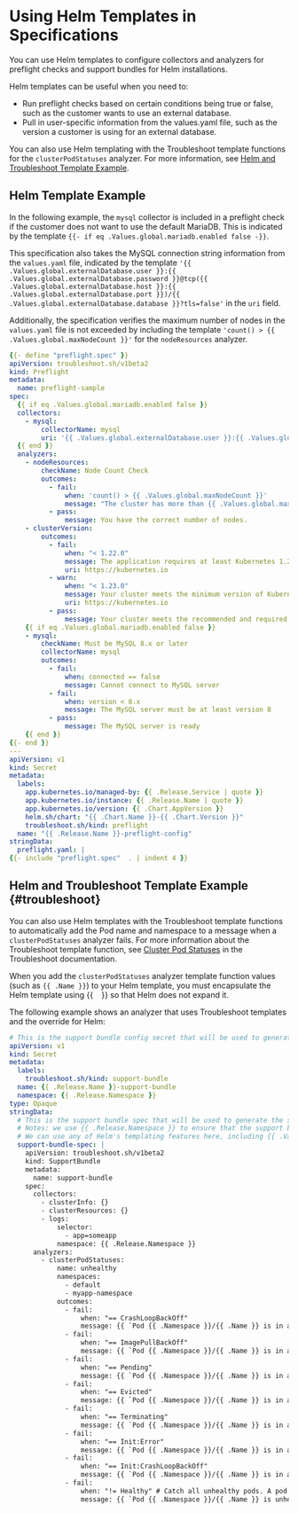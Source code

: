 # Using Helm Templates in Specifications

You can use Helm templates to configure collectors and analyzers for preflight checks and support bundles for Helm installations.

Helm templates can be useful when you need to:

- Run preflight checks based on certain conditions being true or false, such as the customer wants to use an external database.
- Pull in user-specific information from the values.yaml file, such as the version a customer is using for an external database.

You can also use Helm templating with the Troubleshoot template functions for the `clusterPodStatuses` analyzer. For more information, see [Helm and Troubleshoot Template Example](#troubleshoot).

## Helm Template Example

In the following example, the `mysql` collector is included in a preflight check if the customer does not want to use the default MariaDB. This is indicated by the template `{{- if eq .Values.global.mariadb.enabled false -}}`.

This specification also takes the MySQL connection string information from the `values.yaml` file, indicated by the template `'{{ .Values.global.externalDatabase.user }}:{{ .Values.global.externalDatabase.password }}@tcp({{ .Values.global.externalDatabase.host }}:{{ .Values.global.externalDatabase.port }})/{{ .Values.global.externalDatabase.database }}?tls=false'` in the `uri` field.

Additionally, the specification verifies the maximum number of nodes in the `values.yaml` file is not exceeded by including the template `'count() > {{ .Values.global.maxNodeCount }}'` for the `nodeResources` analyzer.

```yaml
{{- define "preflight.spec" }}
apiVersion: troubleshoot.sh/v1beta2
kind: Preflight
metadata:
  name: preflight-sample
spec:
  {{ if eq .Values.global.mariadb.enabled false }}
  collectors:
    - mysql:
        collectorName: mysql
        uri: '{{ .Values.global.externalDatabase.user }}:{{ .Values.global.externalDatabase.password }}@tcp({{ .Values.global.externalDatabase.host }}:{{ .Values.global.externalDatabase.port }})/{{ .Values.global.externalDatabase.database }}?tls=false'
  {{ end }}
  analyzers:
    - nodeResources:
        checkName: Node Count Check
        outcomes:
          - fail:
              when: 'count() > {{ .Values.global.maxNodeCount }}'
              message: "The cluster has more than {{ .Values.global.maxNodeCount }} nodes."
          - pass:
              message: You have the correct number of nodes.
    - clusterVersion:
        outcomes:
          - fail:
              when: "< 1.22.0"
              message: The application requires at least Kubernetes 1.22.0, and recommends 1.23.0.
              uri: https://kubernetes.io
          - warn:
              when: "< 1.23.0"
              message: Your cluster meets the minimum version of Kubernetes, but we recommend you update to 1.23.0 or later.
              uri: https://kubernetes.io
          - pass:
              message: Your cluster meets the recommended and required versions of Kubernetes.
    {{ if eq .Values.global.mariadb.enabled false }}
    - mysql:
        checkName: Must be MySQL 8.x or later
        collectorName: mysql
        outcomes:
          - fail:
              when: connected == false
              message: Cannot connect to MySQL server
          - fail:
              when: version < 8.x
              message: The MySQL server must be at least version 8
          - pass:
              message: The MySQL server is ready
    {{ end }}
{{- end }}
---
apiVersion: v1
kind: Secret
metadata:
  labels:
    app.kubernetes.io/managed-by: {{ .Release.Service | quote }}
    app.kubernetes.io/instance: {{ .Release.Name | quote }}
    app.kubernetes.io/version: {{ .Chart.AppVersion }}
    helm.sh/chart: "{{ .Chart.Name }}-{{ .Chart.Version }}"
    troubleshoot.sh/kind: preflight
  name: "{{ .Release.Name }}-preflight-config"
stringData:
  preflight.yaml: |
{{- include "preflight.spec"  . | indent 4 }}
```

## Helm and Troubleshoot Template Example {#troubleshoot}

You can also use Helm templates with the Troubleshoot template functions to automatically add the Pod name and namespace to a message when a `clusterPodStatuses` analyzer fails. For more information about the Troubleshoot template function, see [Cluster Pod Statuses](https://troubleshoot.sh/docs/analyze/cluster-pod-statuses/) in the Troubleshoot documentation.

When you add the `clusterPodStatuses` analyzer template function values (such as `{{ .Name }}`) to your Helm template, you must encapsulate the Helm template using {{ ` ` }} so that Helm does not expand it.

The following example shows an analyzer that uses Troubleshoot templates and the override for Helm:

```yaml
# This is the support bundle config secret that will be used to generate the support bundle
apiVersion: v1
kind: Secret
metadata:
  labels:
    troubleshoot.sh/kind: support-bundle
  name: {{ .Release.Name }}-support-bundle
  namespace: {{ .Release.Namespace }}
type: Opaque
stringData:
  # This is the support bundle spec that will be used to generate the support bundle
  # Notes: we use {{ .Release.Namespace }} to ensure that the support bundle is scoped to the release namespace
  # We can use any of Helm's templating features here, including {{ .Values.someValue }}
  support-bundle-spec: |
    apiVersion: troubleshoot.sh/v1beta2
    kind: SupportBundle
    metadata:
      name: support-bundle
    spec:
      collectors:
        - clusterInfo: {}
        - clusterResources: {}
        - logs:
            selector:
              - app=someapp
            namespace: {{ .Release.Namespace }}
      analyzers:
        - clusterPodStatuses:
            name: unhealthy
            namespaces:
              - default
              - myapp-namespace
            outcomes:
              - fail:
                  when: "== CrashLoopBackOff"
                  message: {{ `Pod {{ .Namespace }}/{{ .Name }} is in a CrashLoopBackOff state.` }}
              - fail:
                  when: "== ImagePullBackOff"
                  message: {{ `Pod {{ .Namespace }}/{{ .Name }} is in a ImagePullBackOff state.` }}
              - fail:
                  when: "== Pending"
                  message: {{ `Pod {{ .Namespace }}/{{ .Name }} is in a Pending state.` }}
              - fail:
                  when: "== Evicted"
                  message: {{ `Pod {{ .Namespace }}/{{ .Name }} is in a Evicted state.` }}
              - fail:
                  when: "== Terminating"
                  message: {{ `Pod {{ .Namespace }}/{{ .Name }} is in a Terminating state.` }}
              - fail:
                  when: "== Init:Error"
                  message: {{ `Pod {{ .Namespace }}/{{ .Name }} is in an Init:Error state.` }}
              - fail:
                  when: "== Init:CrashLoopBackOff"
                  message: {{ `Pod {{ .Namespace }}/{{ .Name }} is in an Init:CrashLoopBackOff state.` }}
              - fail:
                  when: "!= Healthy" # Catch all unhealthy pods. A pod is considered healthy if it has a status of Completed, or Running and all of its containers are ready.
                  message: {{ `Pod {{ .Namespace }}/{{ .Name }} is unhealthy with a status of {{ .Status.Reason }}.` }}
```